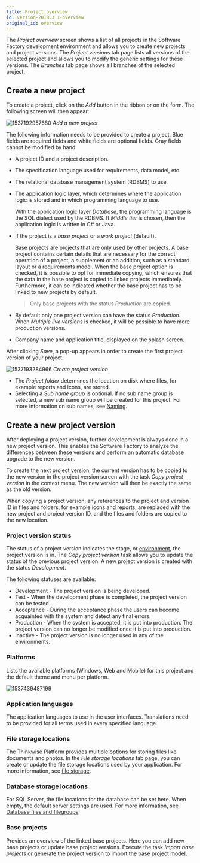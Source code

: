 ```yaml
---
title: Project overview
id: version-2018.3.1-overview
original_id: overview
---
```


The *Project overview* screen shows a list of all projects in the Software Factory development environment and allows you to create new projects and project versions. The *Project versions* tab page lists all versions of the selected project and allows you to modify the generic settings for these versions. The *Branches* tab page shows all branches of the selected project. 

## Create a new project

To create a project, click on the *Add* button in the ribbon or on the form. The following screen will then appear:

![1537192957680](assets/sf/1537192957680.png)
*Add a new project*

The following information needs to be provided to create a project. Blue fields are required fields and white fields are optional fields. Gray fields cannot be modified by hand.

- A project ID and a project description.

- The specification language used for requirements, data model, etc.

- The relational database management system (RDBMS) to use.

- The application logic layer, which determines where the application logic is stored and in which programming language to use. 

  With the application logic layer *Database*, the programming language is the SQL dialect used by the RDBMS. If *Middle tier* is chosen, then the application logic is written in C\# or Java.

- If the project is a *base project* or a *work project* (default).

  Base projects are projects that are only used by other projects. A base project contains certain details that are necessary for the correct operation of a project, a supplement or an addition, such as a standard layout or a requirements model. When the base project option is checked, it is possible to opt for immediate copying, which ensures that the data in the base project is copied to linked projects immediately. Furthermore, it can be indicated whether the base project has to be linked to new projects by default.

  > Only base projects with the status *Production* are copied.

- By default only one project version can have the status *Production*. When *Multiple live versions* is checked, it will be possible to have more production versions.

- Company name and application title, displayed on the splash screen.

After clicking *Save*, a pop-up appears in order to create the first project version of your project.

![1537193284966](assets/sf/1537193284966.png)
*Create project version*

* The *Project folder* determines the location on disk where files, for example reports and icons, are stored. 
* Selecting a *Sub name group* is optional. If no sub name group is selected, a new sub name group will be created for this project. For more information on sub names, see [Naming](naming). 

## Create a new project version

After deploying a project version, further development is always done in a new project version. This enables the Software Factory to analyze the differences between these versions and perform an automatic database upgrade to the new version.

To create the next project version, the current version has to be copied to the new version in the project version screen with the task *Copy project version* in the context menu. The new version will then be exactly the same as the old version.

When copying a project version, any references to the project and version ID in files and folders, for example icons and reports, are replaced with the new project and project version ID, and the files and folders are copied to the new location. 

### Project version status

The status of a project version indicates the stage, or [environment](https://en.wikipedia.org/wiki/Deployment_environment), the project version is in. The *Copy project version* task allows you to update the status of the previous project version. A new project version is created with the status *Development*.

The following statuses are available:

* Development - The project version is being developed.
* Test - When the development phase is completed, the project version can be tested. 
* Acceptance - During the acceptance phase the users can become acquainted with the system and detect any final errors.
* Production - When the system is accepted, it is put into production. The project version can no longer be modified once it is put into production. 
* Inactive - The project version is no longer used in any of the environments.

### Platforms

Lists the available platforms (Windows, Web and Mobile) for this project and the default theme and menu per platform.

![1537439487199](assets/sf/1537439487199.png)

### Application languages

The application languages to use in the user interfaces. Translations need to be provided for all terms used in every specified language.

### File storage locations

The Thinkwise Platform provides multiple options for storing files like documents and photos. In the *File storage locations* tab page, you can create or update the file storage locations used by your application. For more information, see [file storage](../kb/file_storage).

### Database storage locations

For SQL Server, the file locations for the database can be set here. When empty, the default server settings are used. For more information, see [Database files and filegroups](https://docs.microsoft.com/en-us/sql/relational-databases/databases/database-files-and-filegroups?view=sql-server-2017).

### Base projects

Provides an overview of the linked base projects. Here you can add new base projects or update base project versions. Execute the task *Import base projects* or generate the project version to import the base project model.